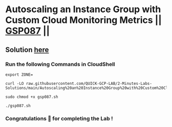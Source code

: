 # Autoscaling an Instance Group with Custom Cloud Monitoring Metrics || [GSP087](https://www.cloudskillsboost.google/focuses/611?parent=catalog) ||

## Solution [here](https://youtu.be/jp7VYo44Y-g)

### Run the following Commands in CloudShell

```
export ZONE=
```
```
curl -LO raw.githubusercontent.com/QUICK-GCP-LAB/2-Minutes-Labs-Solutions/main/Autoscaling%20an%20Instance%20Group%20with%20Custom%20Cloud%20Monitoring%20Metrics/gsp087.sh

sudo chmod +x gsp087.sh

./gsp087.sh
```

### Congratulations 🎉 for completing the Lab !

